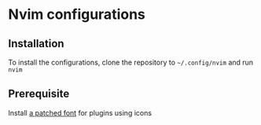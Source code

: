 # Nvim configurations

## Installation

To install the configurations, clone the repository to `~/.config/nvim` and run `nvim`

## Prerequisite

Install [a patched font](https://github.com/ryanoasis/nerd-fonts#font-installation) for plugins using icons


